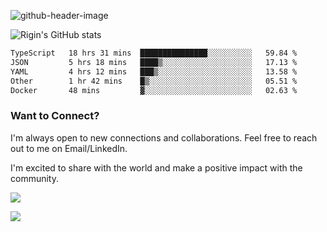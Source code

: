 
![github-header-image](https://github.com/riginoommen/riginoommen/assets/3840244/889cae65-df55-4cda-86cc-bf21bf1f2e96)

![Rigin's GitHub stats](https://github-readme-stats.vercel.app/api?username=riginoommen\&show_icons=true\&show=reviews,discussions_started,discussions_answered,prs_merged,prs_merged_percentage)


<!--START_SECTION:waka-->

```txt
TypeScript   18 hrs 31 mins  ███████████████░░░░░░░░░░   59.84 %
JSON         5 hrs 18 mins   ████▒░░░░░░░░░░░░░░░░░░░░   17.13 %
YAML         4 hrs 12 mins   ███▒░░░░░░░░░░░░░░░░░░░░░   13.58 %
Other        1 hr 42 mins    █▒░░░░░░░░░░░░░░░░░░░░░░░   05.51 %
Docker       48 mins         ▓░░░░░░░░░░░░░░░░░░░░░░░░   02.63 %
```

<!--END_SECTION:waka-->

### Want to Connect?

I'm always open to new connections and collaborations. Feel free to reach out to me on Email/LinkedIn.

I'm excited to share with the world and make a positive impact with the community.

![](https://komarev.com/ghpvc/?username=riginoommen)

![](https://hit.yhype.me/github/profile?user_id=3840244)

